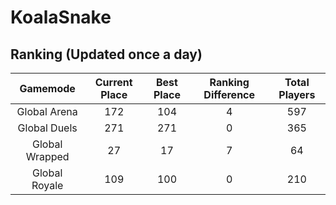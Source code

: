 # KoalaSnake

## Ranking (Updated once a day)
| Gamemode | Current Place | Best Place | Ranking Difference | Total Players |
|:--------:|:-------------:|:----------:|:------------------:|:-------------:|
| Global Arena | 172 | 104 | 4 | 597 |
| Global Duels | 271 | 271 | 0 | 365 |
| Global Wrapped | 27 | 17 | 7 | 64 |
| Global Royale | 109 | 100 | 0 | 210 |

